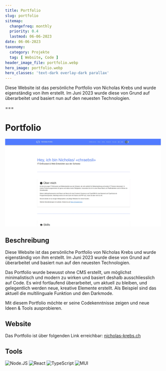 ```yaml
---
title: Portfolio
slug: portfolio
sitemap:
  changefreq: monthly
  priority: 0.4
  lastmod: 06-06-2023
date: 06-06-2023
taxonomy:
  category: Projekte
  tag: [ Website, Code ]
header_image_file: portfolio.webp
hero_image: portfolio.webp
hero_classes: 'text-dark overlay-dark parallax'
---
```


Diese Website ist das persönliche Portfolio von Nicholas Krebs und wurde eigenständig von ihm erstellt. Im Juni 2023 wurde diese von Grund auf überarbeitet und basiert nun auf den neuesten Technologien.

===

# Portfolio

![Portfolio](portfolio.webp?lightbox&resize=600)

## Beschreibung

Diese Website ist das persönliche Portfolio von Nicholas Krebs und wurde eigenständig von ihm erstellt. Im Juni 2023 wurde diese von Grund auf überarbeitet und basiert nun auf den neuesten Technologien.

Das Portfolio wurde bewusst ohne CMS erstellt, um möglichst minimalistisch und modern zu wirken und basiert deshalb ausschliesslich auf Code. Es wird fortlaufend überarbeitet, um aktuell zu bleiben, und gelegentlich werden neue, kreative Elemente erstellt. Als Beispiel sind das aktuell die multilinguale Funktion und den Darkmode.

Mit diesem Portfolio möchte er seine Codekenntnisse zeigen und neue Ideen & Tools ausprobieren.

## Website
Das Portfolio ist über folgenden Link erreichbar: [nicholas-krebs.ch](https://nicholas-krebs.ch)

## Tools
![Node.JS](https://img.shields.io/badge/Node.JS-black?style=for-the-badge&amp;logo=Node.JS)
![React](https://img.shields.io/badge/React-black?style=for-the-badge&amp;logo=React)
![TypeScript](https://img.shields.io/badge/TypeScript-black?style=for-the-badge&amp;logo=TypeScript)
![MUI](https://img.shields.io/badge/MUI-black?style=for-the-badge&amp;logo=MUI)
